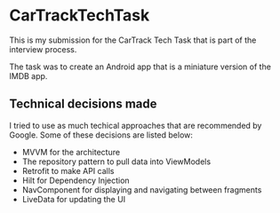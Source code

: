 # CarTrackTechTask
This is my submission for the CarTrack Tech Task that is part of the interview process.

The task was to create an Android app that is a miniature version of the IMDB app.

## Technical decisions made
I tried to use as much techical approaches that are recommended by Google. Some of these decisions are listed below:
- MVVM for the architecture
- The repository pattern to pull data into ViewModels
- Retrofit to make API calls
- Hilt for Dependency Injection
- NavComponent for displaying and navigating between fragments
- LiveData for updating the UI

